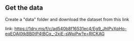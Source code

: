 ## Get the data 
Create a "data" folder and download the dataset from this link 

link: https://1drv.ms/f/c/ad540b8f16531ec4/Eg9_JhlPvXpHo-eqEOAl0tkBB0tP4tBCq_-2xiE-sWpjPw?e=RlCKAG
